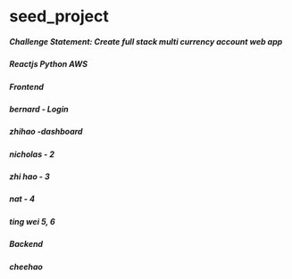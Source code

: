 # seed_project
##### Challenge Statement: Create full stack multi currency account web app
##### Reactjs Python AWS
##### Frontend 
##### bernard - Login
##### zhihao -dashboard
##### nicholas - 2
##### zhi hao - 3
##### nat - 4
##### ting wei 5, 6
##### Backend
##### cheehao 
